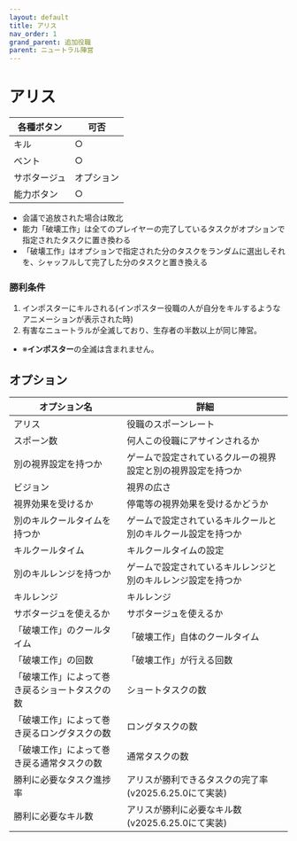 ```yaml
---
layout: default
title: アリス
nav_order: 1
grand_parent: 追加役職
parent: ニュートラル陣営
---
```


# アリス

|  各種ボタン |  可否  |
| ---- | ---- |
|  キル  | ○ |
|  ベント  | ○ |
|  サボタージュ  | オプション |
|  能力ボタン  | ○ |

* 会議で追放された場合は敗北
* 能力「破壊工作」は全てのプレイヤーの完了しているタスクがオプションで指定されたタスクに置き換わる
* 「破壊工作」はオプションで指定された分のタスクをランダムに選出しそれを、シャッフルして完了した分のタスクと置き換える

### 勝利条件
1. インポスターにキルされる(インポスター役職の人が自分をキルするようなアニメーションが表示された時)
2. 有害なニュートラルが全滅しており、生存者の半数以上が同じ陣営。
- ※**インポスター**の全滅は含まれません。

## オプション

|  オプション名 |  詳細  |
| ---- | ---- |
|  アリス  | 役職のスポーンレート |
|  スポーン数  | 何人この役職にアサインされるか |
|  別の視界設定を持つか  |  ゲームで設定されているクルーの視界設定と別の視界設定を持つか  |
|  ビジョン  |  視界の広さ  |
|  視界効果を受けるか  |  停電等の視界効果を受けるかどうか  |
|  別のキルクールタイムを持つか  | ゲームで設定されているキルクールと別のキルクール設定を持つか |
|  キルクールタイム  |  キルクールタイムの設定  |
|  別のキルレンジを持つか  |  ゲームで設定されているキルレンジと別のキルレンジ設定を持つか  |
|  キルレンジ  |  キルレンジ  |
|  サボタージュを使えるか |  サボタージュを使えるか  |
|  「破壊工作」のクールタイム  | 「破壊工作」自体のクールタイム |
|  「破壊工作」の回数  |  「破壊工作」が行える回数  |
|  「破壊工作」によって巻き戻るショートタスクの数  | ショートタスクの数 |
|  「破壊工作」によって巻き戻るロングタスクの数  |  ロングタスクの数  |
|  「破壊工作」によって巻き戻る通常タスクの数  | 通常タスクの数 |
|  勝利に必要なタスク進捗率  |  アリスが勝利できるタスクの完了率(v2025.6.25.0にて実装)  |
|  勝利に必要なキル数 | アリスが勝利に必要なキル数(v2025.6.25.0にて実装) |